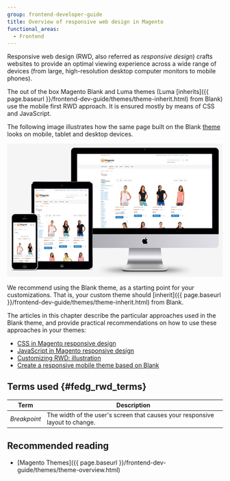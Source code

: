 ```yaml
---
group: frontend-developer-guide
title: Overview of responsive web design in Magento
functional_areas:
  - Frontend
---
```


Responsive web design (RWD, also referred as *responsive design*) crafts websites to provide an optimal viewing experience across a wide range of devices (from large, high-resolution desktop computer monitors to mobile phones).

The out of the box Magento Blank and Luma themes (Luma [inherits]({{ page.baseurl }}/frontend-dev-guide/themes/theme-inherit.html) from Blank) use the mobile first RWD approach. It is ensured mostly by means of CSS and JavaScript.

The following image illustrates how the same page built on the Blank [theme](https://glossary.magento.com/theme) looks on mobile, tablet and desktop devices.

![](../../_images/frontend/css_responsive1.jpg)

We recommend using the Blank theme, as a starting point for your customizations. That is, your custom theme should [inherit]({{ page.baseurl }}/frontend-dev-guide/themes/theme-inherit.html) from Blank.

The articles in this chapter describe the particular approaches used in the Blank theme, and provide practical recommendations on how to use these approaches in your themes:

-  [CSS in Magento responsive design]
-  [JavaScript in Magento responsive design]
-  [Customizing RWD: illustration]
-  [Create a responsive mobile theme based on Blank]

## Terms used {#fedg_rwd_terms}

Term | Description
------------ | -------------
*Breakpoint* | The width of the user's screen that causes your responsive layout to change.

## Recommended reading

-  [Magento Themes]({{ page.baseurl }}/frontend-dev-guide/themes/theme-overview.html)

[CSS in Magento responsive design]: {{page.baseurl}}/frontend-dev-guide/responsive-web-design/rwd_css.html
[JavaScript in Magento responsive design]: {{page.baseurl}}/frontend-dev-guide/responsive-web-design/rwd_js.html
[Customizing RWD: illustration]: {{page.baseurl}}/frontend-dev-guide/responsive-web-design/rwd_practice.html
[Create a responsive mobile theme based on Blank]: {{page.baseurl}}/frontend-dev-guide/responsive-web-design/rwd_mobile.html
